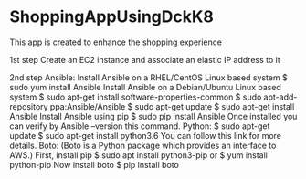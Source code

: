# ShoppingAppUsingDckK8


This app is created to enhance the shopping experience

1st step
Create an EC2 instance and associate an elastic IP address to it

2nd step
Ansible:
Install Ansible on a RHEL/CentOS Linux based system
$ sudo yum install Ansible
Install Ansible on a Debian/Ubuntu Linux based system
$ sudo apt-get install software-properties-common
$ sudo apt-add-repository ppa:Ansible/Ansible
$ sudo apt-get update
$ sudo apt-get install Ansible
Install Ansible using pip
$ sudo pip install Ansible
Once installed you can verify by Ansible –version this command.
Python:
$ sudo apt-get update
$ sudo apt-get install python3.6
You can follow this link for more details.
Boto: (Boto is a Python package which provides an interface to AWS.)
First, install pip
$ sudo apt install python3-pip or
$ yum install python-pip
Now install boto
$ pip install boto
